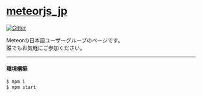 # [meteorjs_jp](http://besutome.github.io/meteorjs_jp)

[![Gitter](https://badges.gitter.im/Join%20Chat.svg)](https://gitter.im/besutome/meteorjs_jp?utm_source=badge&utm_medium=badge&utm_campaign=pr-badge)

Meteorの日本語ユーザーグループのページです。  
誰でもお気軽にご参加ください。


---------

#### 環境構築

```sh
$ npm i
$ npm start
```
